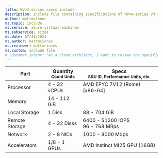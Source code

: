 ```yaml
---
title: NVv4 series specs include
description: Include file containing specifications of NVv4-series VM sizes.
author: mattmcinnes
ms.topic: include
ms.service: azure-virtual-machines
ms.subservice: sizes
ms.date: 07/31/2024
ms.author: mattmcinnes
ms.reviewer: mattmcinnes
ms.custom: include file
# Customer intent: "As a cloud architect, I want to review the specifications of NVv4-series VM sizes, so that I can determine the best configuration for my compute-intensive workloads."
---
```

| Part | Quantity <br><sup>Count Units | Specs <br><sup>SKU ID, Performance Units, etc.  |
|---|---|---|
| Processor      | 4 - 32 vCPUs     | AMD EPYC 7V12 (Rome) [x86-64] |
| Memory         | 14 - 112 GiB        |    |
| Local Storage  | 1 Disk         | 88 - 704 GiB  |
| Remote Storage | 4 - 32 Disks        | 6400 - 51200 IOPS <br>96 - 768 MBps |
| Network        | 2 - 8 NICs        | 1000 - 8000 Mbps |
| Accelerators   | 1/8 - 1 GPUs            | AMD Instinct MI25 GPU (16GB)    |
